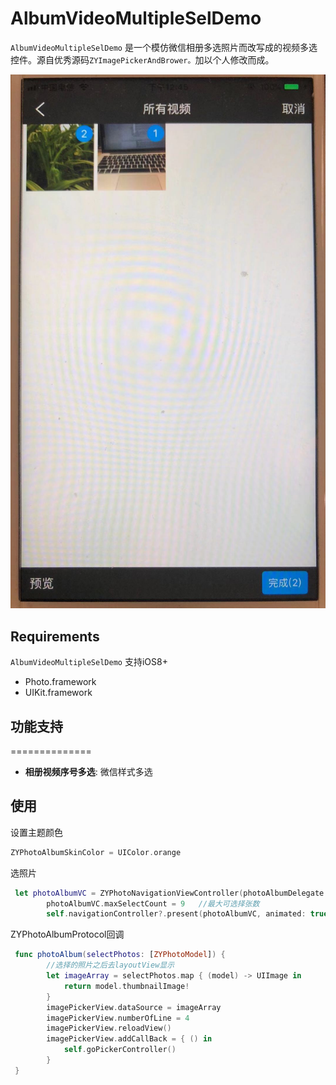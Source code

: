 # AlbumVideoMultipleSelDemo

`AlbumVideoMultipleSelDemo` 是一个模仿微信相册多选照片而改写成的视频多选控件。源自优秀源码`ZYImagePickerAndBrower。`加以个人修改而成。

![image](https://github.com/LongChLiu/AlbumVideoMultipleSelDemo/blob/master/imagePicker.jpeg)

## Requirements

`AlbumVideoMultipleSelDemo`   支持iOS8+

* Photo.framework
* UIKit.framework

## 功能支持
==============
- **相册视频序号多选**: 微信样式多选


## 使用

设置主题颜色

```swift 
ZYPhotoAlbumSkinColor = UIColor.orange
```

选照片

```swift 
 let photoAlbumVC = ZYPhotoNavigationViewController(photoAlbumDelegate: self, photoAlbumType: .selectPhoto)    //初始化需要设置代理对象
        photoAlbumVC.maxSelectCount = 9   //最大可选择张数
        self.navigationController?.present(photoAlbumVC, animated: true, completion: nil)
```

ZYPhotoAlbumProtocol回调

```swift 
 func photoAlbum(selectPhotos: [ZYPhotoModel]) {
        //选择的照片之后去layoutView显示
        let imageArray = selectPhotos.map { (model) -> UIImage in
            return model.thumbnailImage!
        }
        imagePickerView.dataSource = imageArray
        imagePickerView.numberOfLine = 4
        imagePickerView.reloadView()
        imagePickerView.addCallBack = { () in
            self.goPickerController()
        }
 }
```
